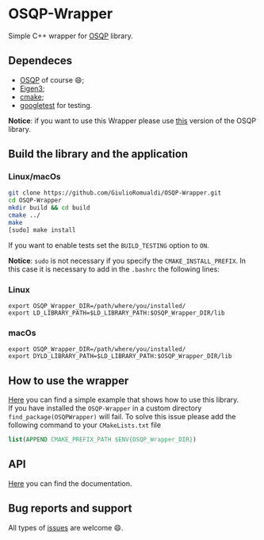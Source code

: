 # OSQP-Wrapper
Simple C++ wrapper for [OSQP](http://osqp.readthedocs.io/en/latest/index.html) library.

## Dependeces
- [OSQP](http://osqp.readthedocs.io/en/latest/index.html) of course :smile:;
- [Eigen3](http://eigen.tuxfamily.org/index.php?title=Main_Page);
- [cmake](https://cmake.org/);
- [googletest](https://github.com/google/googletest) for testing.  

**Notice**: if you want to use this Wrapper please use [this](https://github.com/traversaro/osqp/tree/add_cmake_install) version of the OSQP library.

## Build the library and the application
### Linux/macOs
```sh
git clone https://github.com/GiulioRomualdi/OSQP-Wrapper.git
cd OSQP-Wrapper
mkdir build && cd build
cmake ../
make
[sudo] make install
```
If you want to enable tests set the `BUILD_TESTING` option to `ON`.

**Notice**: ``sudo`` is not necessary if you specify the ``CMAKE_INSTALL_PREFIX``. In this case it is necessary to add in the ``.bashrc`` the following lines:

### Linux
```
export OSQP_Wrapper_DIR=/path/where/you/installed/
export LD_LIBRARY_PATH=$LD_LIBRARY_PATH:$OSQP_Wrapper_DIR/lib
```

### macOs
```
export OSQP_Wrapper_DIR=/path/where/you/installed/
export DYLD_LIBRARY_PATH=$LD_LIBRARY_PATH:$OSQP_Wrapper_DIR/lib
```

## How to use the wrapper
[Here](./example/) you can find a simple example that shows how to use this library.  
If you have installed the `OSQP-Wrapper` in a custom directory `find_package(OSQPWrapper)` will fail. To solve this issue
please add the following command to your `CMakeLists.txt` file
```cmake
list(APPEND CMAKE_PREFIX_PATH $ENV{OSQP_Wrapper_DIR})
```

## API
[Here](https://giulioromualdi.github.io/OSQP-Wrapper/) you can find the documentation.

## Bug reports and support
All types of [issues](https://github.com/GiulioRomualdi/OSQP-Wrapper/issues/new) are welcome :smile:. 
